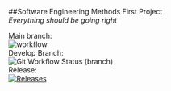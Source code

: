 ##Software Engineering Methods First Project  
_Everything should be going right_  

Main branch:  
![workflow](https://github.com/L4Juan/sem/actions/workflows/main.yml/badge.svg)  
Develop Branch:  
![Git Workflow Status (branch)](https://img.shields.io/github/workflow/status/L4Juan/sem/A%20workflow%20for%20my%20Hello%20World%20App)  
Release:  
[![Releases](https://img.shields.io/github/release/L4Juan/sem/all.svg?style=flat-square)](https://github.com/L4Juan/sem/releases)  
